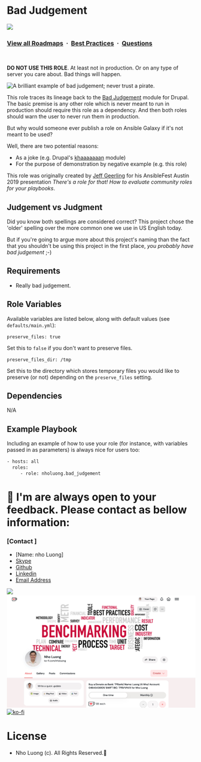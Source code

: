 # Bad Judgement

![](https://i.imgur.com/waxVImv.png)
### [View all Roadmaps](https://github.com/nholuongut/all-roadmaps) &nbsp;&middot;&nbsp; [Best Practices](https://github.com/nholuongut/all-roadmaps/blob/main/public/best-practices/) &nbsp;&middot;&nbsp; [Questions](https://www.linkedin.com/in/nholuong/)
<br/>

**DO NOT USE THIS ROLE**. At least not in production. Or on any type of server you care about. Bad things will happen.

<img src="https://raw.githubusercontent.com/nholuong/ansible-role-bad_judgement/master/files/bad-judgement-pirates-of-the-caribbean.jpg" alt="A brilliant example of bad judgement; never trust a pirate." />

This role traces its lineage back to the [Bad Judgement](https://www.drupal.org/project/bad_judgement) module for Drupal. The basic premise is any other role which is never meant to run in production should require this role as a dependency. And then both roles should warn the user to never run them in production.

But why would someone ever publish a role on Ansible Galaxy if it's not meant to be used?

Well, there are two potential reasons:

  - As a joke (e.g. Drupal's [khaaaaaaan](https://www.drupal.org/project/khaaaaaaan) module)
  - For the purpose of demonstration by negative example (e.g. this role)

This role was originally created by [Jeff Geerling](https://www.jeffgeerling.com) for his AnsibleFest Austin 2019 presentation _There's a role for that! How to evaluate community roles for your playbooks_.

## Judgement vs Judgment

Did you know both spellings are considered correct? This project chose the 'older' spelling over the more common one we use in US English today.

But if you're going to argue more about this project's naming than the fact that you shouldn't be using this project in the first place, _you probably have bad judgement_ ;-)

## Requirements

  - Really bad judgement.

Role Variables
--------------

Available variables are listed below, along with default values (see `defaults/main.yml`):

    preserve_files: true

Set this to `false` if you don't want to preserve files.

    preserve_files_dir: /tmp

Set this to the directory which stores temporary files you would like to preserve (or not) depending on the `preserve_files` setting.

Dependencies
------------

N/A

Example Playbook
----------------

Including an example of how to use your role (for instance, with variables passed in as parameters) is always nice for users too:

    - hosts: all
      roles:
         - role: nholuong.bad_judgement

# 🚀 I'm are always open to your feedback.  Please contact as bellow information:
### [Contact ]
* [Name: nho Luong]
* [Skype](luongutnho_skype)
* [Github](https://github.com/nholuongut/)
* [Linkedin](https://www.linkedin.com/in/nholuong/)
* [Email Address](luongutnho@hotmail.com)

![](https://i.imgur.com/waxVImv.png)
![](Donate.png)
[![ko-fi](https://ko-fi.com/img/githubbutton_sm.svg)](https://ko-fi.com/nholuong)

# License
* Nho Luong (c). All Rights Reserved.🌟
